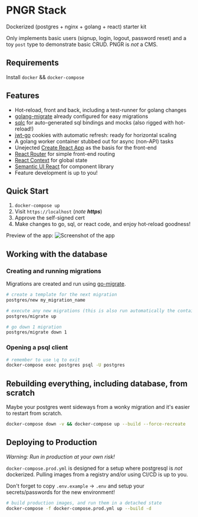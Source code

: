 # PNGR Stack
Dockerized (postgres + nginx + golang + react) starter kit

Only implements basic users (signup, login, logout, password reset) and a toy `post` type to demonstrate basic CRUD. PNGR is _not_ a CMS.

## Requirements
Install `docker` && `docker-compose`

## Features
- Hot-reload, front and back, including a test-runner for golang changes
- [golang-migrate](https://github.com/golang-migrate/migrate) already configured for easy migrations
- [sqlc](https://github.com/kyleconroy/sqlc) for auto-generated sql bindings and mocks (also rigged with hot-reload!)
- [jwt-go](https://github.com/dgrijalva/jwt-go) cookies with automatic refresh: ready for horizontal scaling
- A golang worker container stubbed out for async (non-API) tasks
- Unejected [Create React App](https://github.com/facebookincubator/create-react-app) as the basis for the front-end
- [React Router](https://github.com/ReactTraining/react-router) for simple front-end routing
- [React Context](https://reactjs.org/docs/context.html) for global state
- [Semantic UI React](https://react.semantic-ui.com/) for component library
- Feature development is up to you!

## Quick Start
1) `docker-compose up`
2) Visit `https://localhost` (*note **https***)
3) Approve the self-signed cert
4) Make changes to go, sql, or react code, and enjoy hot-reload goodness!

Preview of the app:
![Screenshot of the app](docs/demo.png?raw=true "Screenshot")

## Working with the database

### Creating and running migrations
Migrations are created and run using [go-migrate](https://github.com/golang-migrate/migrate).

```bash
# create a template for the next migration
postgres/new my_migration_name

# execute any new migrations (this is also run automatically the container is created)
postgres/migrate up

# go down 1 migration
postgres/migrate down 1
```

### Opening a psql client
```bash
# remember to use \q to exit
docker-compose exec postgres psql -U postgres
```

## Rebuilding everything, including database, from scratch
Maybe your postgres went sideways from a wonky migration and it's easier to restart from scratch.
```bash
docker-compose down -v && docker-compose up --build --force-recreate
```

## Deploying to Production
*Warning: Run in production at your own risk!*

`docker-compose.prod.yml` is designed for a setup where postgresql is _not_ dockerized. Pulling images from a registry and/or using CI/CD is up to you.

Don't forget to copy `.env.example` -> `.env` and setup your secrets/passwords for the new environment!

```bash
# build production images, and run them in a detached state
docker-compose -f docker-compose.prod.yml up --build -d
```
